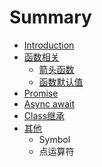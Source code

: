 # Summary

* [Introduction](README.md)
* [函数相关](han-shu-mo-ren-zhi.md)
  * [箭头函数](han-shu-mo-ren-zhi/jian-tou-han-shu.md)
  * [函数默认值](han-shu-mo-ren-zhi/han-shu-mo-ren-zhi.md)
* [Promise](promise.md)
* [Async await](async-await.md)
* [Class继承](classji-cheng.md)
* [其他](qi-ta.md)
  * Symbol
  * 点运算符

